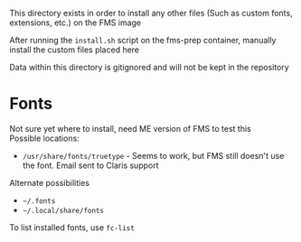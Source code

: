 This directory exists in order to install any other files (Such as custom fonts, extensions, etc.) on the FMS image

After running the `install.sh` script on the fms-prep container, manually install the custom files placed here

Data within this directory is gitignored and will not be kept in the repository

# Fonts
Not sure yet where to install, need ME version of FMS to test this<br>
Possible locations:
- `/usr/share/fonts/truetype` - Seems to work, but FMS still doesn't use the font. Email sent to Claris support

Alternate possibilities
- `~/.fonts` 
- `~/.local/share/fonts`
 
To list installed fonts, use `fc-list`